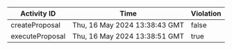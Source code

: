 | Activity ID | Time | Violation |
| --- | --- | --- |
| createProposal | Thu, 16 May 2024 13:38:43 GMT | false |
| executeProposal | Thu, 16 May 2024 13:38:51 GMT | true |